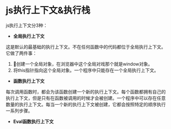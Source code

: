 # js执行上下文&执行栈

js执行上下文分3种：

- **全局执行上下文**

这是默认的最基础的执行上下文。不在任何函数中的代码都位于全局执行上下文。它做了两件事：

1. 创建一个全局对象，在浏览器中这个全局对戏那个就是window对象。
2. 将this指针指向这个全局对象。一个程序中只能存在一个全局执行上下文。

- **函数执行上下文**

每次调用函数时，都会为该函数创建一个新的执行上下文。每个函数都拥有自己的执行上下文，但是只有在函数被调用的时候才会被创建。一个程序中可以存在任意数量的执行上下文。每当一个新的执行上下文被创建，它都会按照特定的顺序执行一系列步骤。

- **Eval函数执行上下文**

